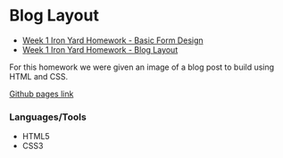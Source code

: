 # Blog Layout

* [Week 1 Iron Yard Homework - Basic Form Design](https://github.com/samanthasheadavis/basicFormDesign)
* [Week 1 Iron Yard Homework - Blog Layout](https://github.com/samanthasheadavis/blogLayout)

For this homework we were given an image of a blog post to build using HTML and CSS.

[Github pages link](https://samanthasheadavis.github.io/blogLayout/)
### Languages/Tools
* HTML5
* CSS3
